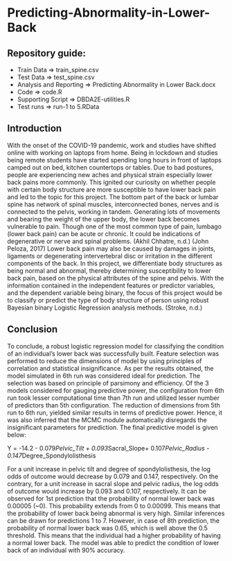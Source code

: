 # Predicting-Abnormality-in-Lower-Back

## Repository guide:
* Train Data => train_spine.csv
* Test Data => test_spine.csv
* Analysis and Reporting => Predicting Abnormality in Lower Back.docx
* Code => code.R
* Supporting Script => DBDA2E-utilities.R
* Test runs => run-1 to 5.RData

## Introduction

With the onset of the COVID-19 pandemic, work and studies have shifted online with working on laptops from home. Being in lockdown and studies being remote students have started spending long hours in front of laptops camped out on bed, kitchen countertops or tables. Due to bad postures, people are experiencing new aches and physical strain especially lower back pains more commonly.  This ignited our curiosity on whether people with certain body structure are more susceptible to have lower back pain and led to the topic for this project.
The bottom part of the back or lumbar spine has network of spinal muscles, interconnected bones, nerves and is connected to the pelvis, working in tandem. Generating lots of movements and bearing the weight of the upper body, the lower back becomes vulnerable to pain. Though one of the most common type of pain, lumbago (lower back pain) can be acute or chronic. It could be indications of degenerative or nerve and spinal problems. (Akhil Chhatre, n.d.) (John Peloza, 2017)
Lower back pain may also be caused by damages in joints, ligaments or degenerating intervertebral disc or irritation in the different components of the back. In this project, we differentiate body structures as being normal and abnormal, thereby determining susceptibility to lower back pain, based on the physical attributes of the spine and pelvis. With the information contained in the independent features or predictor variables, and the dependent variable being binary, the focus of this project would be to classify or predict the type of body structure of person using robust Bayesian binary Logistic Regression analysis methods. (Stroke, n.d.)

## Conclusion

To conclude, a robust logistic regression model for classifying the condition of an individual’s lower back was successfully built. Feature selection was performed to reduce the dimensions of model by using principles of correlation and statistical insignificance. 
As per the results obtained, the model simulated in 6th run was considered ideal for prediction. The selection was based on principle of parsimony and efficiency. Of the 3 models considered for gauging predictive power, the configuration from 6th run took lesser computational time than 7th run and utilized lesser number of predictors than 5th configuration.
The reduction of dimensions from 5th run to 6th run, yielded similar results in terms of predictive power. Hence, it was also inferred that the MCMC module automatically disregards the insignificant parameters for prediction.
The final predictive model is given below:

Y = -14.2 - 0.079*Pelvic_Tilt + 0.093*Sacral_Slope+ 0.107*Pelvic_Radius - 0.147*Degree_Spondylolisthesis

For a unit increase in pelvic tilt and degree of spondylolisthesis, the log odds of outcome would decrease by 0.079 and 0.147, respectively. On the contrary, for a unit increase in sacral slope and pelvic radius, the log odds of outcome would increase by 0.093 and 0.107, respectively.
It can be observed for 1st prediction that the probability of normal lower back was 0.00005 (~0). This probability extends from 0 to 0.00099. This means that the probability of lower back being abnormal is very high. Similar inferences can be drawn for predictions 1 to 7. However, in case of 8th prediction, the probability of normal lower back was 0.65, which is well above the 0.5 threshold. This means that the individual had a higher probability of having a normal lower back. 
The model was able to predict the condition of lower back of an individual with 90% accuracy. 

